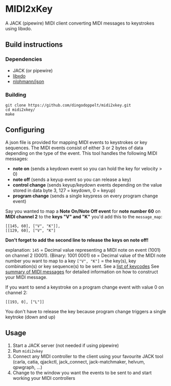 # MIDI2xKey
A JACK (pipewire) MIDI client converting MIDI messages to keystrokes using libxdo.

## Build instructions
### Dependencies
- JACK (or pipewire)
- [libxdo](https://github.com/jordansissel/xdotool)
- [nlohmann/json](https://github.com/nlohmann/json)

### Building
```
git clone https://github.com/dingodoppelt/midi2xkey.git
cd midi2xkey/
make
```

## Configuring
A json file is provided for mapping MIDI events to keystrokes or key sequences.
The MIDI events consist of either 3 or 2 bytes of data depending on the type of the event.
This tool handles the following MIDI messages:
- **note on** (sends a keydown event so you can hold the key for velocity > 0)
- **note off** (sends a keyup event so you can release a key)
- **control change** (sends keyup/keydown events depending on the value stored in data byte 3, 127 = keydown, 0 = keyup)
- **program change** (sends a single keypress on every program change event)

Say you wanted to map a **Note On/Note Off event** for **note number 60** on **MIDI channel 2** to the **keys "V" and "K"** you'd add this to the `message_map`:
```
[[145, 60], ["V", "K"]],
[[129, 60], ["V", "K"]
```
**Don't forget to add the second line to release the keys on note off!**

explanation:
`145` = Decimal value representing a MIDI note on event (1001) on channel 2 (0001). (Binary: 1001 0001)
`60`  = Decimal value of the MIDI note number you want to map to a key
`["V", "K"]` = the key(s), key combination(s) or key sequence(s) to be sent.
See a [list of keycodes](https://gitlab.com/nokun/gestures/-/wikis/xdotool-list-of-key-codes)
See [summary of MIDI messages](https://www.midi.org/specifications-old/item/table-1-summary-of-midi-message) for detailed information on how to construct your MIDI message.


If you want to send a keystroke on a program change event with value 0 on channel 2:
```
[[193, 0], ["L"]]
```
You don't have to release the key because program change triggers a single keytroke (down and up)

## Usage
1. Start a JACK server (not needed if using pipewire)
2. Run `midi2xkey`
3. Connect any MIDI controller to the client using your favourite JACK tool (carla, catia, qjackctl, jack_connect, jack-matchmaker, helvum, qpwgraph, ...)
4. Change to the window you want the events to be sent to and start working your MIDI controllers
